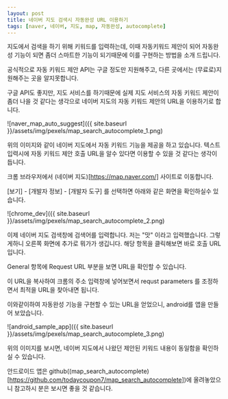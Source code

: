 ```yaml
---
layout: post
title: 네이버 지도 검색시 자동완성 URL 이용하기
tags: [naver, 네이버, 지도, map, 자동완성, autocomplete]
---
```


지도에서 검색을 하기 위해 키워드를 입력하는데, 이때 자동키워드 제안이 되어 자동완성 기능이 되면 좀더 스마트한 기능이 되기때문에 이를 구현하는 방법을 소개 드립니다.

공식적으로 자동 키워드 제안 API는 구글 정도만 지원해주고, 다른 곳에서는 (무료로)지원해주는 곳을 알지못합니다.

구글 API도 좋지만, 지도 서비스를 하기때문에 실제 지도 서비스의 자동 키워드 제안이 좀더 나을 것 같다는 생각으로 네이버 지도의 자동 키워드 제안의 URL을 이용하기로 합니다.


![naver_map_auto_suggest]({{ site.baseurl }}/assets/img/pexels/map_search_autocomplete_1.png)


위의 이미지와 같이 네이버 지도에서 자동 키워드 기능을 제공을 하고 있습니다. 텍스트 입력시에 자동 키워드 제안 호출 URL을 알수 있다면 이용할 수 있을 것 같다는 생각이 듭니다.


크롬 브라우저에서 (네이버 지도)[https://map.naver.com/] 사이트로 이동합니다.

[보기] - [개발자 정보] - [개발자 도구] 를 선택하면 아래와 같은 화면을 확인하실수 있습니다.


![chrome_dev]({{ site.baseurl }}/assets/img/pexels/map_search_autocomplete_2.png)


이제 네이버 지도 검색창에 검색어를 입력합니다. 저는 "맛" 이라고 입력했습니다.
그렇게하니 오른쪽 화면에 추가로 뭐가가 생깁니다. 해당 항목을 클릭해보면 바로 호출 URL입니다.

General 항목에 Request URL 부분을 보면 URL을 확인할 수 있습니다.

이 URL을 복사하여 크롬의 주소 입력창에 넣어보면서 requst parameters 를 조정하면서 최적을 URL을 찾아내면 됩니다.


이와같이하여 자동완성 기능을 구현할 수 있는 URL을 얻었으니, android를 앱을 만들어 보았습니다.


![android_sample_app]({{ site.baseurl }}/assets/img/pexels/map_search_autocomplete_3.png)


위의 이미지를 보시면, 네이버 지도에서 나왔던 제안된 키워드 내용이 동일함을 확인하실 수 있습니다.


안드로이드 앱은 github((map_search_autocomplete)[https://github.com/todaycoupon7/map_search_autocomplete])에 올려놓았으니 참고하시 분은 보시면 좋을 것 같습니다.

